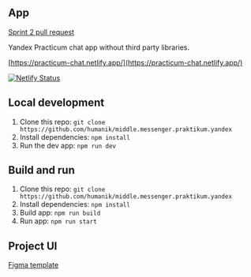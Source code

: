 ## App
[Sprint 2 pull request](https://github.com/humanik/middle.messenger.praktikum.yandex/pull/2)

Yandex Practicum chat app without third party libraries.

[https://practicum-chat.netlify.app/](https://practicum-chat.netlify.app/)

[![Netlify Status](https://api.netlify.com/api/v1/badges/a10928e8-303f-42b7-891d-c6ef8f10a7e9/deploy-status)](https://app.netlify.com/sites/practicum-chat/deploys)

## Local development
1. Clone this repo: `git clone https://github.com/humanik/middle.messenger.praktikum.yandex`
2. Install dependencies: `npm install`
3. Run the dev app: `npm run dev`

## Build and run
1. Clone this repo: `git clone https://github.com/humanik/middle.messenger.praktikum.yandex`
2. Install dependencies: `npm install`
3. Build app: `npm run build`
4. Run app: `npm run start`

## Project UI
[Figma template](https://www.figma.com/file/jF5fFFzgGOxQeB4CmKWTiE/Chat_external_link)
